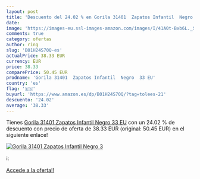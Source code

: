 ```yaml
---
layout: post
title: 'Descuento del 24.02 % en Gorila 31401  Zapatos Infantil  Negro  3'
date: 
image: 'https://images-eu.ssl-images-amazon.com/images/I/41A0t-Bxb6L._SL200_.jpg'
comments: true
category: ofertas
author: ring
slug: 'B01H24S70Q-es'
actualPrice: 38.33 EUR
currency: EUR
price: 38.33
comparePrice: 50.45 EUR
prodname: 'Gorila 31401  Zapatos Infantil  Negro  33 EU'
country: 'es'
flag: '🇪🇸'
buyurl: 'https://www.amazon.es/dp/B01H24S70Q/?tag=tolees-21'
descuento: '24.02'
average: '38.33'
---
```


Tienes [Gorila 31401  Zapatos Infantil  Negro  33 EU](https://www.amazon.es/dp/B01H24S70Q/?tag=tolees-21) con un 24.02 % de descuento con precio de oferta de 38.33 EUR (original: 50.45 EUR) en el siguiente enlace!

[![Gorila 31401  Zapatos Infantil  Negro  3](https://images-eu.ssl-images-amazon.com/images/I/41A0t-Bxb6L._SL200_.jpg)](https://www.amazon.es/dp/B01H24S70Q/?tag=tolees-21)

ℹ️:


[Accede a la oferta!!](https://www.amazon.es/dp/B01H24S70Q/?tag=tolees-21)
